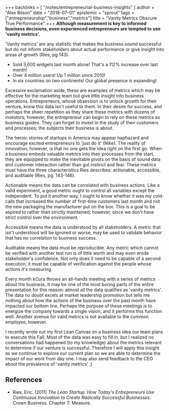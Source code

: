 +++
backlinks = [
  "/notes/entrepreneurial-business-insights"
]
author = "Alex Bilson"
date = "2018-07-01"
epistemic = "sprout"
tags = ["entrepreneurship","business","metrics"]
title = "Vanity Metrics Obscure True Performance"
+++
**Although measurement is key to informed business decisions, even experienced entrepreneurs are tempted to use 'vanity metrics'.**

'Vanity metrics' are any statistic that makes the business _sound_ successful but do not inform stakeholders about actual performance or give insight into areas of growth (Ries, pg 143).

- Sold 3,000 widgets last month alone!  That's a 112% increase over last month!
- Over 4 million users!  Up 1 million since 2010!
- In six countries on two continents!  Our global presence is expanding!

Excessive exclamation aside, these are examples of metrics which may be effective for the marketing team but give little insight into business operations.  Entrepreneurs, whose obsession is to unlock growth for their venture, know this data isn't useful to them.  In their desire for success, and perhaps the sheer repetition as they share these metrics with dozens of investors; however, the entrepreneur can begin to rely on these metrics as business guides.  They can forget to invest in the study of their customers and processes; the subjects their business is about.

The heroic stories of startups in America may appear haphazard and encourage excited entrepreneurs to 'just do it' (Nike).  The reality of innovation; however, is that no one gets the idea right on the first go.  When a business embeds valuable metrics into their processes from the start, they are equipped to make the inevitable pivots on the basis of sound data and customer interaction rather than gut instinct and fear.  These metrics must have the three characteristics Ries describes: actionable, accessible, and auditable (Ries, pg. 143-146).

Actionable means the data can be correlated with business actions.  Like a valid experiment, a good metric ought to control all variables except the independent.  To put it another way, I ought to know whether it was my cold-calls that increased the number of first-time customers last month and not the new packaging the manufacturer put on the box.  This is a goal to be aspired to rather than strictly maintained; however, since we don't have strict control over the environment.

Accessible means the data is understood by all stakeholders.  A metric that isn't understood will be ignored or worse, may be used to validate behavior that has no correlation to business success.

Auditable means the data must be reproducible.  Any metric which cannot be verified with another test run is of little worth and may even erode stakeholder's confidence.  Not only does it need to be capable of a second execution, it must be capable of verification against the people whose actions it's measuring.

Every month kCura throws an all-hands meeting with a series of metrics about the business.  It may be one of the most boring parts of the entire presentation for this reason: almost all the data qualifies as 'vanity metrics'.  The data no doubt excels at market leadership promotion but tells me nothing about how the actions of the business over the past month have impacted our bottom line.  Perhaps the purpose of these meetings is to energize the company towards a single vision, and it performs this function well.  Another avenue for valid metrics is not available to the common employee, however.

I recently wrote out my first Lean Canvas on a business idea our team plans to execute this Fall.  Most of the data was easy to fill in, but I realized no conversations had happened (to my knowledge) about the metrics relevant to determine if our venture is successful.  Therefore I will apply this insight as we continue to explore our current plan so we are able to determine the impact of our work from day one.  I may also send feedback to the CEO about the prevalence of 'vanity metrics' ;)

## References

- Ries, Eric. (2011) _The Lean Startup: How Today's Entrepreneurs Use Continuous Innovation to Create Radically Successful Businesses_. Crown Business. Chapter 7: Measure.
